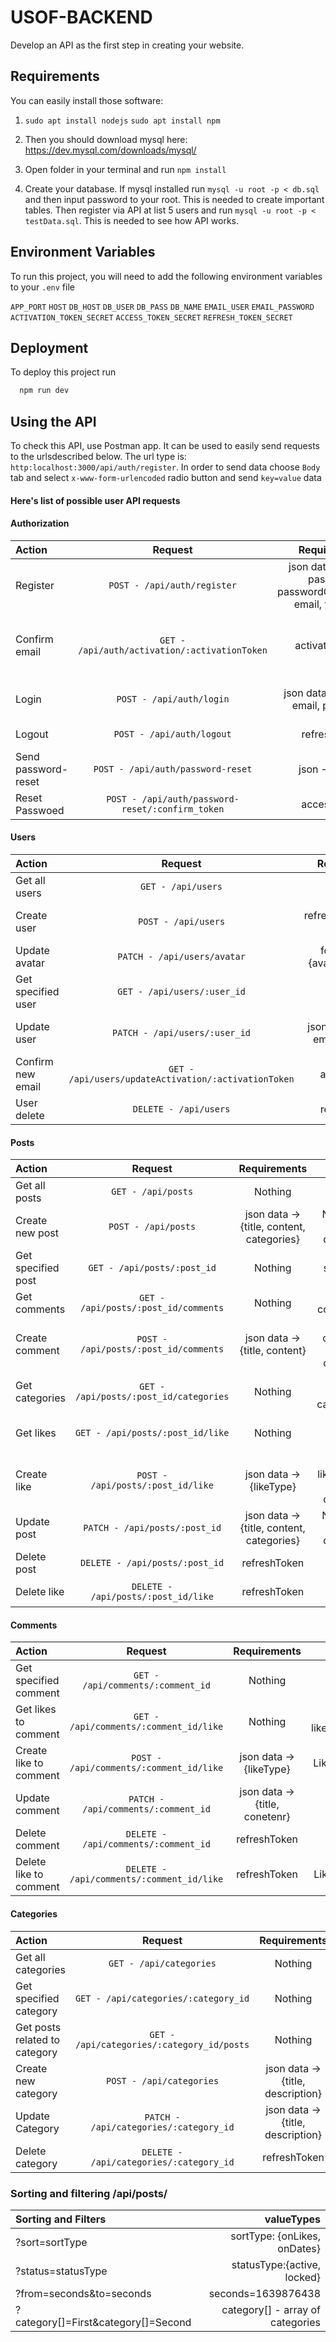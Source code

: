 
# USOF-BACKEND

Develop an API as the first step in creating your website.

## Requirements

You can easily install those software:

1. `sudo apt install nodejs`
`sudo apt install npm`

2. Then you should download mysql here: 
https://dev.mysql.com/downloads/mysql/

3. Open folder in your terminal and run `npm install`

4. Create your database. If mysql installed run `mysql -u root -p < db.sql` and then input password to your root. This is needed to create important tables. Then register via API at list 5 users and run `mysql -u root -p < testData.sql`. This is needed to see how API works.
## Environment Variables

To run this project, you will need to add the following environment variables to your `.env` file

`APP_PORT`
`HOST`
`DB_HOST`
`DB_USER`
`DB_PASS`
`DB_NAME`
`EMAIL_USER`
`EMAIL_PASSWORD`
`ACTIVATION_TOKEN_SECRET`
`ACCESS_TOKEN_SECRET`
`REFRESH_TOKEN_SECRET`
## Deployment

To deploy this project run

```bash
  npm run dev
```


## Using the API

To check this API, use Postman app. It can be used to easily send requests to the urlsdescribed below. The url type is: `http:localhost:3000/api/auth/register`. In order to send data choose `Body` tab and select `x-www-form-urlencoded` radio button and send `key=value` data

#### Here's list of possible user API requests

#### Authorization

| Action | Request | Requirements | Result |
| :- | :-: | :-: | :-: | 
|Register|`POST - /api/auth/register`|json data -> {login, password, passwordConfirmation, email, fullName}|Token send to email|
|Confirm email|`GET - /api/auth/activation/:activationToken`|activation token| Email confirmed, user saved in database |
|Login|`POST - /api/auth/login`|json data -> {login or email, password}|Refresh token returned|
|Logout|`POST - /api/auth/logout`| refreshToken |Clear all cookie|
|Send password-reset|`POST - /api/auth/password-reset`|json -> {email}|Confirm new email|
|Reset Passwoed|`POST - /api/auth/password-reset/:confirm_token`|access token|Email changed|

#### Users

| Action | Request | Requirements | Result |
| :- | :-: | :-: | :-: | 
|Get all users|`GET - /api/users`| Nothing |Show all users|
|Create user|`POST - /api/users`|refreshToken(admin only)|New user saved in database|
|Update avatar|`PATCH - /api/users/avatar`|form-data -> {avatar(.png .jpg)}|User photo updated|
|Get specified user|`GET - /api/users/:user_id`|Nothing|Specified user displayed|
|Update user|`PATCH - /api/users/:user_id`|json data -> {login, email, fullName}|Confirmation sent to the new email|
|Confirm new email|`GET - /api/users/updateActivation/:activationToken`| access token |Email updated|
|User delete|`DELETE - /api/users`|refreshToken|User deleted|

#### Posts

| Action | Request | Requirements | Result |
| :- | :-: | :-: | -:| 
|Get all posts|`GET - /api/posts`|Nothing|Show all posts|
|Create new post|`POST - /api/posts`|json data -> {title, content, categories}|New post saved in database|
|Get specified post|`GET - /api/posts/:post_id`|Nothing|Show specified post|
|Get comments|`GET - /api/posts/:post_id/comments`|Nothing|Show all comments|
|Create comment|`POST - /api/posts/:post_id/comments`|json data -> {title, content}|New comment saved in database|
|Get categories|`GET - /api/posts/:post_id/categories`|Nothing|Show all post categories|
|Get likes|`GET - /api/posts/:post_id/like`|Nothing|Show all likes to post|
|Create like|`POST - /api/posts/:post_id/like`|json data -> {likeType}|New like/dislike saved in database|
|Update post|`PATCH - /api/posts/:post_id`|json data -> {title, content, categories}|New user saved in database|
|Delete post|`DELETE - /api/posts/:post_id`|refreshToken|Post deleted|
|Delete like|`DELETE - /api/posts/:post_id/like`|refreshToken|Like deleted|

#### Comments

| Action | Request | Requirements | Result |
| :- | :-: | :-: | -:| 
|Get specified comment|`GET - /api/comments/:comment_id`|Nothing|Show specified comment|
|Get likes to comment|`GET - /api/comments/:comment_id/like`|Nothing|Show all likes/dislikes|
|Create like to comment|`POST - /api/comments/:comment_id/like`|json data -> {likeType}|Like created|
|Update comment|`PATCH - /api/comments/:comment_id`|json data -> {title, conetenr}|Comment updated|
|Delete comment|`DELETE - /api/comments/:comment_id`|refreshToken|Comment deleted|
|Delete like to comment|`DELETE - /api/comments/:comment_id/like`|refreshToken|Like deleted|

#### Categories

| Action | Request | Requirements | Result |
| :- | :-: | :-: | -:| 
|Get all categories|`GET - /api/categories`|Nothing|Show all categories|
|Get specified category|`GET - /api/categories/:category_id`|Nothing|Show specified category|
|Get posts related to category|`GET - /api/categories/:category_id/posts`|Nothing|Show category posts |
|Create new category|`POST - /api/categories`|json data -> {title, description}|Category created|
|Update Category|`PATCH - /api/categories/:category_id`|json data -> {title, description}|Category updated|
|Delete category|`DELETE - /api/categories/:category_id`|refreshToken|Category deleted|

### Sorting and filtering **/api/posts/**

| Sorting and Filters | valueTypes |
| :------------ | ---------------:| 
| ?sort=sortType | sortType: {onLikes, onDates} | 
| ?status=statusType | statusType:{active, locked} | 
| ?from=seconds&to=seconds | seconds=1639876438 |  
| ?category[]=First&category[]=Second | category[] - array of categories |  
